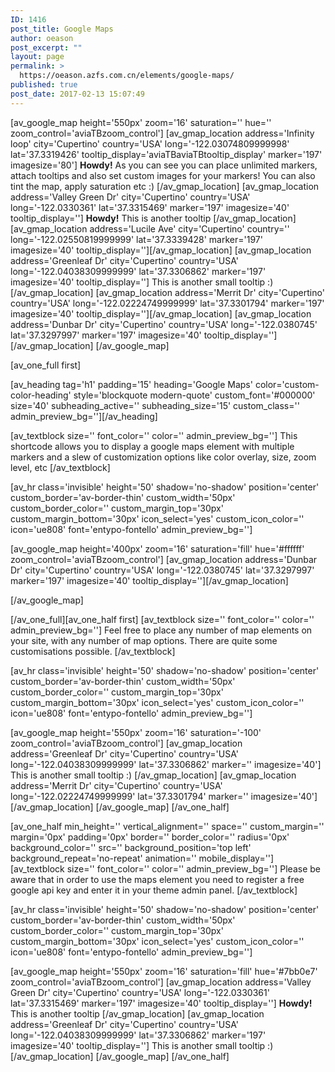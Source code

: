 ```yaml
---
ID: 1416
post_title: Google Maps
author: oeason
post_excerpt: ""
layout: page
permalink: >
  https://oeason.azfs.com.cn/elements/google-maps/
published: true
post_date: 2017-02-13 15:07:49
---
```

[av_google_map height='550px' zoom='16' saturation='' hue='' zoom_control='aviaTBzoom_control']
[av_gmap_location address='Infinity loop' city='Cupertino' country='USA' long='-122.03074809999998' lat='37.3319426' tooltip_display='aviaTBaviaTBtooltip_display' marker='197' imagesize='80']
<strong>Howdy!</strong>
As you can see you can place unlimited markers, attach tooltips and also set custom images for your markers!
You can also tint the map, apply saturation etc :)
[/av_gmap_location]
[av_gmap_location address='Valley Green Dr' city='Cupertino' country='USA' long='-122.0330361' lat='37.3315469' marker='197' imagesize='40' tooltip_display='']
<strong>Howdy!</strong>
This is another tooltip
[/av_gmap_location]
[av_gmap_location address='Lucile Ave' city='Cupertino' country='' long='-122.02550819999999' lat='37.3339428' marker='197' imagesize='40' tooltip_display=''][/av_gmap_location]
[av_gmap_location address='Greenleaf Dr' city='Cupertino' country='USA' long='-122.04038309999999' lat='37.3306862' marker='197' imagesize='40' tooltip_display='']
This is another small tooltip :)
[/av_gmap_location]
[av_gmap_location address='Merrit Dr' city='Cupertino' country='USA' long='-122.02224749999999' lat='37.3301794' marker='197' imagesize='40' tooltip_display=''][/av_gmap_location]
[av_gmap_location address='Dunbar Dr' city='Cupertino' country='USA' long='-122.0380745' lat='37.3297997' marker='197' imagesize='40' tooltip_display=''][/av_gmap_location]
[/av_google_map]

[av_one_full first]

[av_heading tag='h1' padding='15' heading='Google Maps' color='custom-color-heading' style='blockquote modern-quote' custom_font='#000000' size='40' subheading_active='' subheading_size='15' custom_class='' admin_preview_bg=''][/av_heading]

[av_textblock size='' font_color='' color='' admin_preview_bg='']
This shortcode allows you to display a google maps element with multiple markers and a slew of customization options like color overlay, size, zoom level, etc
[/av_textblock]

[av_hr class='invisible' height='50' shadow='no-shadow' position='center' custom_border='av-border-thin' custom_width='50px' custom_border_color='' custom_margin_top='30px' custom_margin_bottom='30px' icon_select='yes' custom_icon_color='' icon='ue808' font='entypo-fontello' admin_preview_bg='']

[av_google_map height='400px' zoom='16' saturation='fill' hue='#ffffff' zoom_control='aviaTBzoom_control']
[av_gmap_location address='Dunbar Dr' city='Cupertino' country='USA' long='-122.0380745' lat='37.3297997' marker='197' imagesize='40' tooltip_display=''][/av_gmap_location]

[/av_google_map]

[/av_one_full][av_one_half first]
[av_textblock size='' font_color='' color='' admin_preview_bg='']
Feel free to place any number of map elements on your site, with any number of map options. There are quite some customisations possible.
[/av_textblock]

[av_hr class='invisible' height='50' shadow='no-shadow' position='center' custom_border='av-border-thin' custom_width='50px' custom_border_color='' custom_margin_top='30px' custom_margin_bottom='30px' icon_select='yes' custom_icon_color='' icon='ue808' font='entypo-fontello' admin_preview_bg='']

[av_google_map height='550px' zoom='16' saturation='-100' zoom_control='aviaTBzoom_control']
[av_gmap_location address='Greenleaf Dr' city='Cupertino' country='USA' long='-122.04038309999999' lat='37.3306862' marker='' imagesize='40']
This is another small tooltip :)
[/av_gmap_location]
[av_gmap_location address='Merrit Dr' city='Cupertino' country='USA' long='-122.02224749999999' lat='37.3301794' marker='' imagesize='40'][/av_gmap_location]
[/av_google_map]
[/av_one_half]

[av_one_half min_height='' vertical_alignment='' space='' custom_margin='' margin='0px' padding='0px' border='' border_color='' radius='0px' background_color='' src='' background_position='top left' background_repeat='no-repeat' animation='' mobile_display='']
[av_textblock size='' font_color='' color='' admin_preview_bg='']
Please be aware that in order to use the maps element you need to register a free google api key and enter it in your theme admin panel.
[/av_textblock]

[av_hr class='invisible' height='50' shadow='no-shadow' position='center' custom_border='av-border-thin' custom_width='50px' custom_border_color='' custom_margin_top='30px' custom_margin_bottom='30px' icon_select='yes' custom_icon_color='' icon='ue808' font='entypo-fontello' admin_preview_bg='']

[av_google_map height='550px' zoom='16' saturation='fill' hue='#7bb0e7' zoom_control='aviaTBzoom_control']
[av_gmap_location address='Valley Green Dr' city='Cupertino' country='USA' long='-122.0330361' lat='37.3315469' marker='197' imagesize='40' tooltip_display='']
<strong>Howdy!</strong>
This is another tooltip
[/av_gmap_location]
[av_gmap_location address='Greenleaf Dr' city='Cupertino' country='USA' long='-122.04038309999999' lat='37.3306862' marker='197' imagesize='40' tooltip_display='']
This is another small tooltip :)
[/av_gmap_location]
[/av_google_map]
[/av_one_half]